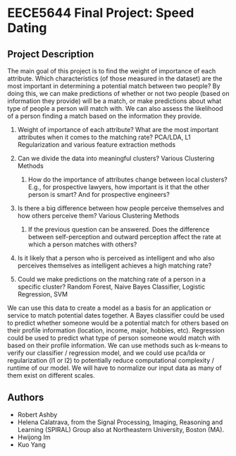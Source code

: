 # EECE5644 Final Project: Speed Dating
## Project Description
The main goal of this project is to find the weight of importance of each attribute. Which
characteristics (of those measured in the dataset) are the most important in determining a potential
match between two people? By doing this, we can make predictions of whether or not two people
(based on information they provide) will be a match, or make predictions about what type of people a
person will match with. We can also assess the likelihood of a person finding a match based on the
information they provide.

1. Weight of importance of each attribute? What are the most important attributes when it comes
to the matching rate? PCA/LDA, L1 Regularization and various feature extraction methods
2. Can we divide the data into meaningful clusters? Various Clustering Methods

   1. How do the importance of attributes change between local clusters? E.g., for prospective
   lawyers, how important is it that the other person is smart? And for prospective
   engineers?

3. Is there a big difference between how people perceive themselves and how others perceive
them? Various Clustering Methods 
   1. If the previous question can be answered. Does the difference between self-perception
   and outward perception affect the rate at which a person matches with others?
4. Is it likely that a person who is perceived as intelligent and who also perceives themselves as
intelligent achieves a high matching rate?
5. Could we make predictions on the matching rate of a person in a specific cluster? Random
Forest, Naive Bayes Classifier, Logistic Regression, SVM

We can use this data to create a model as a basis for an application or service to match potential
dates together. A Bayes classifier could be used to predict whether someone would be a potential match
for others based on their profile information (location, income, major, hobbies, etc). Regression could be
used to predict what type of person someone would match with based on their profile information. We
can use methods such as k-means to verify our classifier / regression model, and we could use pca/lda or
regularization (l1 or l2) to potentially reduce computational complexity / runtime of our model. We will
have to normalize our input data as many of them exist on different scales.

## Authors
* Robert Ashby
* Helena Calatrava, from the Signal Processing, Imaging, Reasoning and Learning (SPIRAL) Group also at 
Northeastern University, Boston (MA). 
* Hwijong Im
* Kuo Yang
